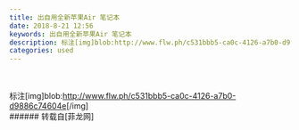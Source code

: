 ```yaml
---
title: 出自用全新苹果Air 笔记本
date: 2018-8-21 12:56
keywords: 出自用全新苹果Air 笔记本
description: 标注[img]blob:http://www.flw.ph/c531bbb5-ca0c-4126-a7b0-d9886c74604e[/img]
categories: used
---
```

<td class="t_f" id="postmessage_1670560">

<br/>
<br/>
标注[img]blob:<a href="http://www.flw.ph/c531bbb5-ca0c-4126-a7b0-d9886c74604e" target="_blank">http://www.flw.ph/c531bbb5-ca0c-4126-a7b0-d9886c74604e</a>[/img]<br/>
</td>
###### 转载自[菲龙网]
